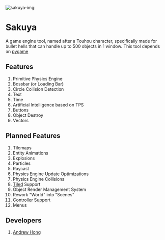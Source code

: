 ![sakuya-img](https://c4.wallpaperflare.com/wallpaper/802/75/784/anime-anime-girls-izayoi-sakuya-touhou-wallpaper-preview.jpg)

# Sakuya
A game engine tool, named after a Touhou character, specifically made for bullet hells that can handle up to 500 objects in 1 window. This tool depends on [pygame](https://www.pygame.org/)

## Features
1. Primitive Physics Engine
2. Bossbar (or Loading Bar)
3. Circle Collision Detection
4. Text
5. Time
6. Artificial Intelligence based on TPS
7. Buttons
8. Object Destroy
9. Vectors

## Planned Features
1. Tilemaps
2. Entity Animations
3. Explosions
4. Particles
5. Raycast
6. Physics Engine Update Optimizations
7. Physics Engine Collisions
8. [Tiled](https://www.mapeditor.org/) Support
9. Object Render Management System
10. Rework "World" into "Scenes"
11. Controller Support
12. Menus

## Developers
1. [Andrew Hong](https://github.com/novialriptide)
